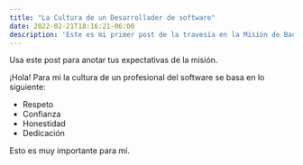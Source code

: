 ```yaml
---
title: "La Cultura de un Desarrollader de software"
date: 2022-02-21T18:16:21-06:00
description: 'Este es mi primer post de la travesía en la Misión de Backend con Node JS de Launch X.'
---
```


Usa este post para anotar tus expectativas de la misión.

¡Hola!
Para mi la cultura de un profesional del software se basa en lo siguiente:

- Respeto
- Confianza
- Honestidad
- Dedicación

Esto es muy importante para mí.
